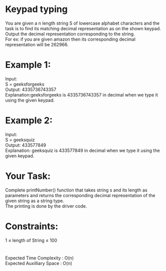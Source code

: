# Keypad typing

You are given a n length string S of lowercase alphabet characters and the task is to find its matching decimal representation as on the shown keypad.  Output the decimal representation corresponding to the string.  
For ex: if you are given amazon then its corresponding decimal representation will be 262966.

# Example 1:
Input:  
S = geeksforgeeks  
Output: 4335736743357  
Explanation:geeksforgeeks is 4335736743357
in decimal when we type it using the given
keypad.

# Example 2:
Input:  
S = geeksquiz  
Output: 433577849  
Explanation: geeksquiz is 433577849 in
decimal when we type it using the given
keypad.

# Your Task:
Complete printNumber() function that takes string s and its length as parameters and returns the corresponding decimal representation of the given string as a string type.  
The printing is done by the driver code.

# Constraints:
1 ≤ length of String ≤ 100

#
Expected Time Complexity : O(n)  
Expected Auxilliary Space : O(n)

